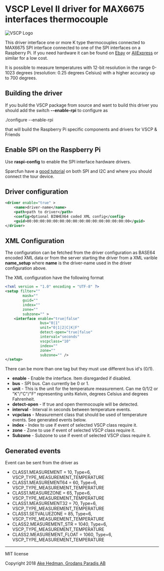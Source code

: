 # VSCP Level II driver for MAX6675 interfaces thermocouple

![VSCP Logo](https://www.vscp.org/images/logo_200.png)

This driver interface one or more K type thermocouples connected to MAX6675 SPI interface connected to one of the SPI interfaces on a Raspberry Pi. If you need hardware it can be found on [Ebay](https://www.ebay.com/itm/NEW-MAX6675-Module-K-Type-Thermocouple-Temperature-Sensor-Arduino-/272321510687) or [AliExpress](https://www.aliexpress.com/item/MAX6675-Module-K-Type-Thermocouple-Thermocouple-Senso-Temperature-Degrees-Module-for-arduino/32841448771.html?spm=2114.search0204.3.1.371980b8u1Rknu&ws_ab_test=searchweb0_0,searchweb201602_1_10065_10068_318_319_10546_317_10548_10696_450_10084_10083_10618_452_535_534_533_10307_10820_532_10303_204_10059_10884_323_10887_100031_320_10103_448_449,searchweb201603_60,ppcSwitch_0_ppcChannel&algo_expid=cf22e2e5-120a-4654-8619-09600ef8612e-0&algo_pvid=cf22e2e5-120a-4654-8619-09600ef8612e&transAbTest=ae803_5) or similar for a low cost. 

It is possible to measure temperatures with 12-bit resolution in the range 0-1023 degrees (resolution: 0.25 degrees Celsius) with a higher accuracy up to 700 degrees.

## Building the driver
If you build the VSCP package from source and want to build this driver you should add the switch **--enable-rpi** to configure as

  ./configure --enable-rpi

 that will build the Raspberry Pi specific components and drivers for VSCP & Friends 

## Enable SPI on the Raspberry Pi
Use **raspi-config** to enable the SPI interface hardware drivers.

Sparcfun have a [good tutorial]((https://learn.sparkfun.com/tutorials/raspberry-pi-spi-and-i2c-tutorial/all)) on both SPI and I2C and where you should connect the tour device.

## Driver configuration

```xml
<driver enable="true" >
    <name>driver-name</name>
    <path>path to driver</path>
    <config>Optional BINHEX64 coded XML config</config>
    <guid>00:00:00:00:00:00:00:00:00:00:00:00:00:00:00:00</guid>
</driver>
```

## XML Configuration

The configuration can be fetched from the driver configuration as BASE64 encoded XML data or from the server starting the driver from a XML varible **name_setup** where **name** is the driver-name used in the driver configuration above.

The XML configuration have the following format

```xml
<?xml version = "1.0" encoding = "UTF-8" ?>
<setup filter=""
        mask=""
        guid=""
        index="" 
        zone="" 
        subzone="" >
    <interface enable="true|false" 
                bus="0|1" 
                unit="0|1|2|C|K|F" 
                detect-open="true|false"
                interval="seconds" 
                vscpclass="10" 
                index="" 
                zone="" 
                subzone="" />
</setup>
```

There can be more than one <interface> tag but they must use different bus id's (0/1).

 * **enable** - Enable the interface. Item disregarded if disabled. 
 * **bus** - SPI bus. Can currently be 0 or 1.
 * **unit** - This is the unit for the temperature measurement. Can me 0/1/2 or "K"/"C"/"F" representing units Kelvin, degrees Celsius and degrees Fahrenheit.
 * **detect-open** - If true and open thermocouple will be detected.
 * **interval** - Interval in seconds between temperature events.
 * **vcpclass** - Measurement class that should be used of temperature events. See generated events below.
 * **index** - Index to use if event of selected VSCP class require it.
 * **zone** - Zone to use if event of selected VSCP class require it.
 * **Subzone** - Subzone to use if event of selected VSCP class require it.

## Generated events

Event can be sent from the driver as

 * CLASS1.MEASUREMENT = 10, Type=6, VSCP_TYPE_MEASUREMENT_TEMPERATURE 
 * CLASS1.MEASUREMENT64 = 60, Type=6, VSCP_TYPE_MEASUREMENT_TEMPERATURE
 * CLASS1.MEASUREZONE = 65, Type=6, VSCP_TYPE_MEASUREMENT_TEMPERATURE
 * CLASS1.MEASUREMENT32 = 70, Type=6, VSCP_TYPE_MEASUREMENT_TEMPERATURE
 * CLASS1.SETVALUEZONE = 85, Type=6, VSCP_TYPE_MEASUREMENT_TEMPERATURE
 * CLASS2.MEASUREMENT_STR = 1040, Type=6, VSCP_TYPE_MEASUREMENT_TEMPERATURE
 * CLASS2.MEASUREMENT_FLOAT = 1060, Type=6, VSCP_TYPE_MEASUREMENT_TEMPERATURE

---

MIT license

Copyright 2018 [Ake Hedman, Grodans Paradis AB](akhe@grodansparadis.com)